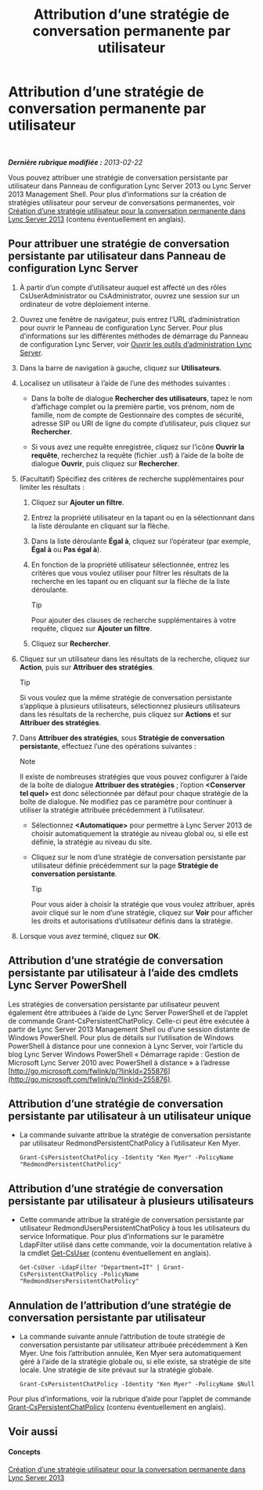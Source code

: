 ﻿---
title: Attribution d’une stratégie de conversation permanente par utilisateur
TOCTitle: Attribution d’une stratégie de conversation permanente par utilisateur
ms:assetid: e22168f2-fde1-4f0a-b194-1fc881436822
ms:mtpsurl: https://technet.microsoft.com/fr-fr/library/JJ721908(v=OCS.15)
ms:contentKeyID: 49891574
ms.date: 05/20/2016
mtps_version: v=OCS.15
ms.translationtype: HT
---

# Attribution d’une stratégie de conversation permanente par utilisateur

 

_**Dernière rubrique modifiée :** 2013-02-22_

Vous pouvez attribuer une stratégie de conversation persistante par utilisateur dans Panneau de configuration Lync Server 2013 ou Lync Server 2013 Management Shell. Pour plus d’informations sur la création de stratégies utilisateur pour serveur de conversations permanentes, voir [Création d’une stratégie utilisateur pour la conversation permanente dans Lync Server 2013](lync-server-2013-create-a-user-policy-for-persistent-chat.md) (contenu éventuellement en anglais).

## Pour attribuer une stratégie de conversation persistante par utilisateur dans Panneau de configuration Lync Server

1.  À partir d’un compte d’utilisateur auquel est affecté un des rôles CsUserAdministrator ou CsAdministrator, ouvrez une session sur un ordinateur de votre déploiement interne.

2.  Ouvrez une fenêtre de navigateur, puis entrez l’URL d’administration pour ouvrir le Panneau de configuration Lync Server. Pour plus d’informations sur les différentes méthodes de démarrage du Panneau de configuration Lync Server, voir [Ouvrir les outils d’administration Lync Server](lync-server-2013-open-lync-server-administrative-tools.md).

3.  Dans la barre de navigation à gauche, cliquez sur **Utilisateurs**.

4.  Localisez un utilisateur à l’aide de l’une des méthodes suivantes :
    
      - Dans la boîte de dialogue **Rechercher des utilisateurs**, tapez le nom d’affichage complet ou la première partie, vos prénom, nom de famille, nom de compte de Gestionnaire des comptes de sécurité, adresse SIP ou URI de ligne du compte d’utilisateur, puis cliquez sur **Rechercher**.
    
      - Si vous avez une requête enregistrée, cliquez sur l’icône **Ouvrir la requête**, recherchez la requête (fichier .usf) à l’aide de la boîte de dialogue **Ouvrir**, puis cliquez sur **Rechercher**.

5.  (Facultatif) Spécifiez des critères de recherche supplémentaires pour limiter les résultats :
    
    1.  Cliquez sur **Ajouter un filtre**.
    
    2.  Entrez la propriété utilisateur en la tapant ou en la sélectionnant dans la liste déroulante en cliquant sur la flèche.
    
    3.  Dans la liste déroulante **Égal à**, cliquez sur l’opérateur (par exemple, **Égal à** ou **Pas égal à**).
    
    4.  En fonction de la propriété utilisateur sélectionnée, entrez les critères que vous voulez utiliser pour filtrer les résultats de la recherche en les tapant ou en cliquant sur la flèche de la liste déroulante.
        
        > [!tip]  
        > Pour ajouter des clauses de recherche supplémentaires à votre requête, cliquez sur <strong>Ajouter un filtre</strong>.    
    5.  Cliquez sur **Rechercher**.

6.  Cliquez sur un utilisateur dans les résultats de la recherche, cliquez sur **Action**, puis sur **Attribuer des stratégies**.
    
    > [!tip]  
    > Si vous voulez que la même stratégie de conversation persistante s’applique à plusieurs utilisateurs, sélectionnez plusieurs utilisateurs dans les résultats de la recherche, puis cliquez sur <strong>Actions</strong> et sur <strong>Attribuer des stratégies</strong>.

7.  Dans **Attribuer des stratégies**, sous **Stratégie de conversation persistante**, effectuez l’une des opérations suivantes :
    
    > [!note]  
    > Il existe de nombreuses stratégies que vous pouvez configurer à l’aide de la boîte de dialogue <strong>Attribuer des stratégies</strong> ; l’option <strong>&lt;Conserver tel quel&gt;</strong> est donc sélectionnée par défaut pour chaque stratégie de la boîte de dialogue. Ne modifiez pas ce paramètre pour continuer à utiliser la stratégie attribuée précédemment à l’utilisateur.    
      - Sélectionnez **\<Automatique\>** pour permettre à Lync Server 2013 de choisir automatiquement la stratégie au niveau global ou, si elle est définie, la stratégie au niveau du site.
    
      - Cliquez sur le nom d’une stratégie de conversation persistante par utilisateur définie précédemment sur la page **Stratégie de conversation persistante**.
        
        > [!tip]  
        > Pour vous aider à choisir la stratégie que vous voulez attribuer, après avoir cliqué sur le nom d’une stratégie, cliquez sur <strong>Voir</strong> pour afficher les droits et autorisations d’utilisateur définis dans la stratégie.

8.  Lorsque vous avez terminé, cliquez sur **OK**.

## Attribution d’une stratégie de conversation persistante par utilisateur à l’aide des cmdlets Lync Server PowerShell

Les stratégies de conversation persistante par utilisateur peuvent également être attribuées à l’aide de Lync Server PowerShell et de l’applet de commande Grant-CsPersistentChatPolicy. Celle-ci peut être exécutée à partir de Lync Server 2013 Management Shell ou d’une session distante de Windows PowerShell. Pour plus de détails sur l’utilisation de Windows PowerShell à distance pour une connexion à Lync Server, voir l’article du blog Lync Server Windows PowerShell « Démarrage rapide : Gestion de Microsoft Lync Server 2010 avec PowerShell à distance » à l’adresse [http://go.microsoft.com/fwlink/p/?linkId=255876](http://go.microsoft.com/fwlink/p/?linkid=255876).

## Attribution d’une stratégie de conversation persistante par utilisateur à un utilisateur unique

  - La commande suivante attribue la stratégie de conversation persistante par utilisateur RedmondPersistentChatPolicy à l’utilisateur Ken Myer.
    
        Grant-CsPersistentChatPolicy -Identity "Ken Myer" -PolicyName "RedmondPersistentChatPolicy"

## Attribution d’une stratégie de conversation persistante par utilisateur à plusieurs utilisateurs

  - Cette commande attribue la stratégie de conversation persistante par utilisateur RedmondUsersPersistentChatPolicy à tous les utilisateurs du service Informatique. Pour plus d’informations sur le paramètre LdapFilter utilisé dans cette commande, voir la documentation relative à la cmdlet [Get-CsUser](https://docs.microsoft.com/en-us/powershell/module/skype/Get-CsUser) (contenu éventuellement en anglais).
    
        Get-CsUser -LdapFilter "Department=IT" | Grant-CsPersistentChatPolicy -PolicyName "RedmondUsersPersistentChatPolicy"

## Annulation de l’attribution d’une stratégie de conversation persistante par utilisateur

  - La commande suivante annule l’attribution de toute stratégie de conversation persistante par utilisateur attribuée précédemment à Ken Myer. Une fois l’attribution annulée, Ken Myer sera automatiquement géré à l’aide de la stratégie globale ou, si elle existe, sa stratégie de site locale. Une stratégie de site prévaut sur la stratégie globale.
    
        Grant-CsPersistentChatPolicy -Identity "Ken Myer" -PolicyName $Null

Pour plus d’informations, voir la rubrique d’aide pour l’applet de commande [Grant-CsPersistentChatPolicy](https://docs.microsoft.com/en-us/powershell/module/skype/Grant-CsPersistentChatPolicy) (contenu éventuellement en anglais).

## Voir aussi

#### Concepts

[Création d’une stratégie utilisateur pour la conversation permanente dans Lync Server 2013](lync-server-2013-create-a-user-policy-for-persistent-chat.md)

